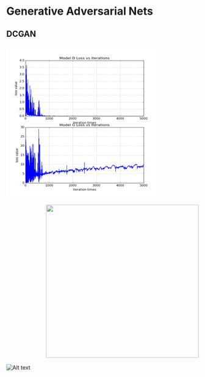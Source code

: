 # Generative Adversarial Nets

DCGAN        
-----    
<p align="left">
  <img src = "./dcgan_res/cufs_curve/loss_curve.png?raw=true" width="400" height="400">
<p align="right">
  <img src = "./dcgan_res/cufs_samples/samples.gif?raw=true" width="400" height="400">
</p>

![Alt text](./dcgan_res/cufs_samples/samples.gif)
